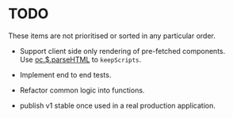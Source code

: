 # TODO
These items are not prioritised or sorted in any particular order.

- Support client side only rendering of pre-fetched components.\
Use [oc.$.parseHTML](https://api.jquery.com/jquery.parsehtml/) to `keepScripts`.

- Implement end to end tests.

- Refactor common logic into functions.

- publish v1 stable once used in a real production application.